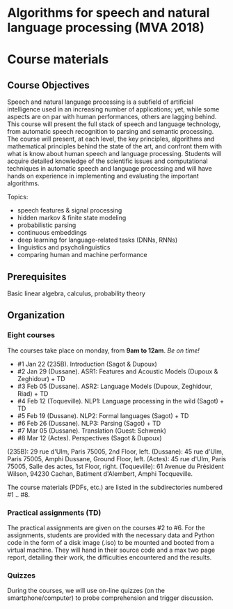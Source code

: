 # Algorithms for speech and natural language processing (MVA 2018)
# Course materials

## Course Objectives

Speech and natural language processing is a subfield of artificial intelligence used in an increasing number of applications; yet, while some aspects are on par with human performances, others are lagging behind. This course will present the full stack of speech and language technology, from automatic speech recognition to parsing and semantic processing. The course will present, at each level, the key principles, algorithms and mathematical principles behind the state of the art, and confront them with what is know about human speech and language processing. Students will acquire detailed knowledge of the scientific issues and computational techniques in automatic speech and language processing and will have hands on experience in implementing and evaluating the important algorithms.
 
Topics:
- speech features & signal processing
- hidden markov & finite state modeling
- probabilistic parsing
- continuous embeddings
- deep learning for language-related tasks (DNNs, RNNs)
- linguistics and psycholinguistics
- comparing human and machine performance

## Prerequisites
Basic linear algebra, calculus, probability theory

## Organization

### Eight courses 
The courses take place on monday, from **9am to 12am**. _Be on time!_

- #1 Jan 22 (235B).     Introduction (Sagot & Dupoux)
- #2 Jan 29 (Dussane).  ASR1: Features and Acoustic Models (Dupoux & Zeghidour) + TD
- #3 Feb 05 (Dussane).  ASR2: Language Models (Dupoux, Zeghidour, Riad) + TD
- #4 Feb 12 (Toqueville).  NLP1: Language processing in the wild (Sagot) + TD
- #5 Feb 19 (Dussane).  NLP2: Formal languages (Sagot) + TD
- #6 Feb 26 (Dussane).  NLP3: Parsing (Sagot) + TD
- #7 Mar 05 (Dussane).  Translation (Guest: Schwenk)
- #8 Mar 12 (Actes).    Perspectives (Sagot & Dupoux)

(235B): 29 rue d'Ulm, Paris 75005, 2nd Floor, left.
(Dussane): 45 rue d'Ulm, Paris 75005, Amphi Dussane, Ground Floor, left.
(Actes): 45 rue d'Ulm, Paris 75005, Salle des actes, 1st Floor, right.
(Toqueville): 61 Avenue du Président Wilson, 94230 Cachan, Batiment d'Alembert, Amphi Tocqueville.

The course materials (PDFs, etc.) are listed in the subdirectories numbered #1 .. #8. 

### Practical assignments (TD)
The practical assignments are given on the courses #2 to #6. For the assignments, students are provided with the necessary data and Python code in the form of a disk image (.iso) to be mounted and booted from a virtual machine. They will hand in their source code and a max two page report, detailing their work, the difficulties encountered and the results. 

### Quizzes

During the courses, we will use on-line quizzes (on the smartphone/computer) to probe comprehension and trigger discussion.


